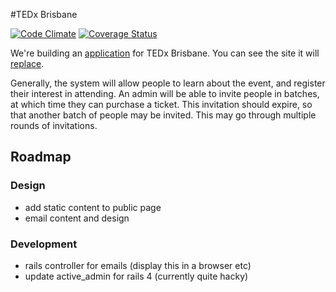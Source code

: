 #TEDx Brisbane

[![Code Climate](https://codeclimate.com/github/net-engine/tedx-brisbane.png)](https://codeclimate.com/github/net-engine/tedx-brisbane)
[![Coverage Status](https://coveralls.io/repos/net-engine/tedx-brisbane/badge.png)](https://coveralls.io/r/net-engine/tedx-brisbane)

We're building an [application](https://github.com/net-engine/tedx-brisbane) for TEDx Brisbane. You can see the site it will [replace](http://www.tedxbrisbane.com/).

Generally, the system will allow people to learn about the event, and register their interest in attending. An admin will be able to invite people in batches, at which time they can purchase a ticket. This invitation should expire, so that another batch of people may be invited. This may go through multiple rounds of invitations.

## Roadmap
### Design
- add static content to public page
- email content and design

### Development
- rails controller for emails (display this in a browser etc)
- update active_admin for rails 4 (currently quite hacky)
